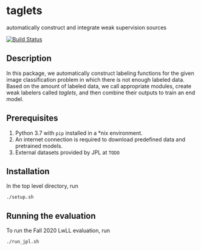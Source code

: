 # taglets
automatically construct and integrate weak supervision sources

[![Build Status](https://travis-ci.com/BatsResearch/taglets.svg?token=sinAgJjnTsxQ2oN3R9vi&branch=master)](https://travis-ci.com/BatsResearch/taglets)

## Description
In this package, we automatically construct labeling functions for the given 
image classification problem in which there is not enough labeled data.
Based on the amount of labeled data, we call appropriate modules, create weak
labelers called _taglets_, and then combine their outputs to train an end model.

## Prerequisites
1. Python 3.7 with `pip` installed in a *nix environment.
2. An internet connection is required
to download predefined data and pretrained models.
3. External datasets provided by JPL at `TODO`

## Installation
In the top level directory, run
```
./setup.sh
```

## Running the evaluation
To run the Fall 2020 LwLL evaluation, run 
```
./run_jpl.sh
```

